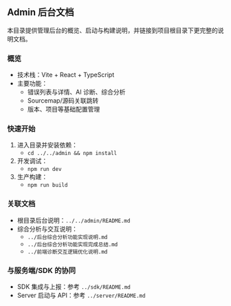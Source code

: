 ## Admin 后台文档

本目录提供管理后台的概览、启动与构建说明，并链接到项目根目录下更完整的说明文档。

### 概览

- 技术栈：Vite + React + TypeScript
- 主要功能：
  - 错误列表与详情、AI 诊断、综合分析
  - Sourcemap/源码关联跳转
  - 版本、项目等基础配置管理

### 快速开始

1. 进入目录并安装依赖：
   - `cd ../../admin && npm install`
2. 开发调试：
   - `npm run dev`
3. 生产构建：
   - `npm run build`

### 关联文档

- 根目录后台说明：`../../admin/README.md`
- 综合分析与交互说明：
  - `../后台综合分析功能实现说明.md`
  - `../后台综合分析功能实现完成总结.md`
  - `../前端诊断交互逻辑优化说明.md`

### 与服务端/SDK 的协同

- SDK 集成与上报：参考 `../sdk/README.md`
- Server 启动与 API：参考 `../server/README.md`
